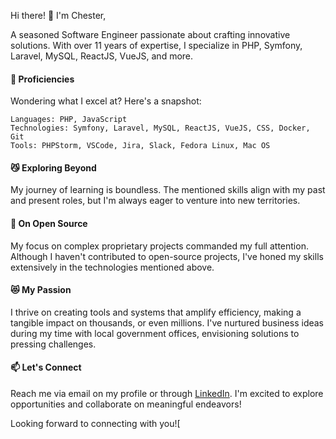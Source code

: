 Hi there! 👋 I'm Chester, 

A seasoned Software Engineer passionate about crafting innovative solutions. With over 11 years of expertise, I specialize in PHP, Symfony, Laravel, MySQL, ReactJS, VueJS, and more.

#### :muscle: Proficiencies
Wondering what I excel at? Here's a snapshot:

    Languages: PHP, JavaScript
    Technologies: Symfony, Laravel, MySQL, ReactJS, VueJS, CSS, Docker, Git
    Tools: PHPStorm, VSCode, Jira, Slack, Fedora Linux, Mac OS

#### :smirk_cat: Exploring Beyond
My journey of learning is boundless. The mentioned skills align with my past and present roles, but I'm always eager to venture into new territories.

#### :thinking: On Open Source
My focus on complex proprietary projects commanded my full attention. Although I haven't contributed to open-source projects, I've honed my skills extensively in the technologies mentioned above.

#### :heart_eyes_cat: My Passion
I thrive on creating tools and systems that amplify efficiency, making a tangible impact on thousands, or even millions. I've nurtured business ideas during my time with local government offices, envisioning solutions to pressing challenges.

#### :mailbox: Let's Connect
Reach me via email on my profile or through [LinkedIn](https://linkedin.com/in/chestermartinez). I'm excited to explore opportunities and collaborate on meaningful endeavors!


Looking forward to connecting with you![

<!---
akositey/akositey is a ✨ special ✨ repository because its `README.md` (this file) appears on your GitHub profile.
You can click the Preview link to take a look at your changes.
--->
